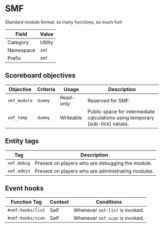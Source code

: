# SMF
Standard module format: so many functions, so much fun!

Field           | Value
--------------- | -----
Category        | Utility
Namespace       | `smf`
Prefix          | `smf`

## Scoreboard objectives
Objective       | Criteria  | Usage     | Description
--------------- | --------- | --------- | -----------
`smf_module`    | `dummy`   | Read-only | Reserved for SMF.
`smf_temp`      | `dummy`   | Writeable | Public space for intermediate calculations using temporary (sub-tick) values.

## Entity tags
Tag         | Description
----------- | -----------
`smf.debug` | Present on players who are debugging the module.
`smf.admin` | Present on players who are administrating modules.

## Event hooks
Function Tag        | Context   | Conditions
------------------- | --------- | -----------
`#smf:hooks/list`   | Self      | Whenever `smf:list` is invoked.
`#smf:hooks/scan`   | Self      | Whenever `smf:scan` is invoked.
